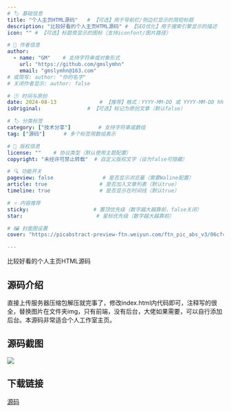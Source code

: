 ```yaml
---
# 🏷️ 基础信息
title: "个人主页HTML源码"   # 【可选】用于导航栏/侧边栏显示的简短标题
description: "比较好看的个人主页HTML源码" # 【SEO优化】用于搜索引擎显示的描述
icon: "" # 【可选】标题旁显示的图标（支持iconfont/图片路径）

# 👤 作者信息
author: 
  - name: "GM"    # 支持字符串或对象形式
    url: "https://github.com/gmslymhn" 
    email: "gmslymhn@163.com"
# 或简写: author: "你的名字" 
# 关闭作者显示: author: false

# 🕒 时间与原创
date: 2024-08-13              # 【推荐】格式：YYYY-MM-DD 或 YYYY-MM-DD hh:mm:ss
isOriginal:               # 【可选】标记为原创文章（默认false）

# 🏷️ 分类标签
category: ["技术分享"]         # 支持字符串或数组
tag: ["源码"]      # 多个标签用数组表示

# 📜 版权信息
license: ""    # 协议类型（默认使用主题配置）
copyright: "未经许可禁止转载"  # 自定义版权文字（设为false可隐藏）

# 🔍 功能开关
pageview: false                # 是否显示浏览量（需要Waline配置）
article: true                 # 是否加入文章列表（默认true）
timeline: true                # 是否显示在时间线（默认true）

# ⭐ 内容推荐
sticky:                     # 置顶优先级（数字越大越靠前，false关闭）
star:                        # 星标优先级（数字越大越靠前）

# 🖼️ 封面图设置
cover: "https://picabstract-preview-ftn.weiyun.com/ftn_pic_abs_v3/06cfc91beb535748b2f23c7f2a2a65a4db77fd944abbbd20ed1a47c93b4bd6bff490719f2428aff531bcd0c72ad049c7?pictype=scale&from=30013&version=3.3.3.3&fname=2024-08-135T3Oz.png&size=750"  # 文章卡片封面图（建议尺寸：1200×600）

---
```

比较好看的个人主页HTML源码
<!-- more -->

## 源码介绍

直接上传服务器压缩包解压就完事了，修改index.html内代码即可，注释写的很全，替换图片在文件夹img，只有前端，没有后台，大佬如果需要，可以自行添加后台。本源码非常适合个人工作室主页。

## 源码截图

![](https://picabstract-preview-ftn.weiyun.com/ftn_pic_abs_v3/06cfc91beb535748b2f23c7f2a2a65a4db77fd944abbbd20ed1a47c93b4bd6bff490719f2428aff531bcd0c72ad049c7?pictype=scale&from=30013&version=3.3.3.3&fname=2024-08-135T3Oz.png&size=750)

## 下载链接

[源码](https://netlify-lz.tyut.tech/?fid=i86em279zxvi&pwd=7yhx&isNewd=https://innlab.lanzn.com)
